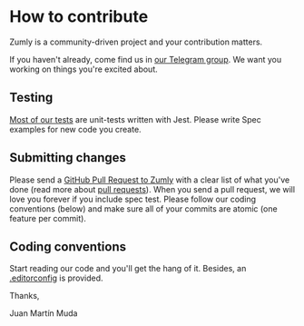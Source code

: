 # How to contribute

Zumly is a community-driven project and your contribution matters.

If you haven't already, come find us in [our Telegram group](https://t.me/ZumlyCommunity). We want you working on things you're excited about.

## Testing

[Most of our tests](https://github.com/zumly/zumly/tree/master/__tests__) are unit-tests written with Jest. Please write Spec examples for new code you create.

## Submitting changes

Please send a [GitHub Pull Request to Zumly](https://github.com/zumly/zumly/pulls) with a clear list of what you've done (read more about [pull requests](http://help.github.com/pull-requests/)). 
When you send a pull request, we will love you forever if you include spec test. Please follow our coding conventions (below) and make sure all of your commits are atomic (one feature per commit).

## Coding conventions

Start reading our code and you'll get the hang of it. Besides, an [.editorconfig](https://github.com/zumly/zumly/blob/master/.editorconfig) is provided.

Thanks,

Juan Martín Muda
